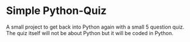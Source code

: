 # Simple Python-Quiz
A small project to get back into Python again with a small 5 question quiz. The quiz itself will not be about Python but it will be coded in Python. 
